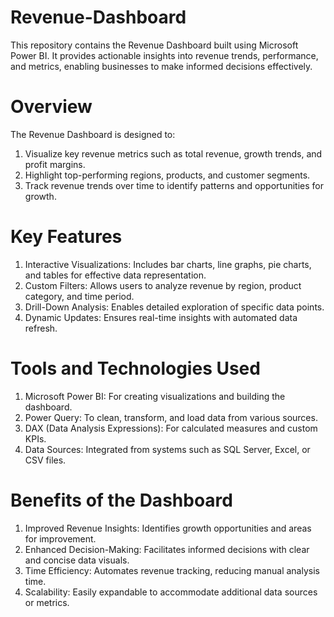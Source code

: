 # Revenue-Dashboard
This repository contains the Revenue Dashboard built using Microsoft Power BI. It provides actionable insights into revenue trends, performance, and metrics, enabling businesses to make informed decisions effectively.

# Overview
The Revenue Dashboard is designed to:
1. Visualize key revenue metrics such as total revenue, growth trends, and profit margins.
2. Highlight top-performing regions, products, and customer segments.
3. Track revenue trends over time to identify patterns and opportunities for growth.

# Key Features
1. Interactive Visualizations: Includes bar charts, line graphs, pie charts, and tables for effective data representation.
2. Custom Filters: Allows users to analyze revenue by region, product category, and time period.
3. Drill-Down Analysis: Enables detailed exploration of specific data points.
4. Dynamic Updates: Ensures real-time insights with automated data refresh.

# Tools and Technologies Used
1. Microsoft Power BI: For creating visualizations and building the dashboard.
2. Power Query: To clean, transform, and load data from various sources.
3. DAX (Data Analysis Expressions): For calculated measures and custom KPIs.
4. Data Sources: Integrated from systems such as SQL Server, Excel, or CSV files.

# Benefits of the Dashboard
1. Improved Revenue Insights: Identifies growth opportunities and areas for improvement.
2. Enhanced Decision-Making: Facilitates informed decisions with clear and concise data visuals.
3. Time Efficiency: Automates revenue tracking, reducing manual analysis time.
4. Scalability: Easily expandable to accommodate additional data sources or metrics.
